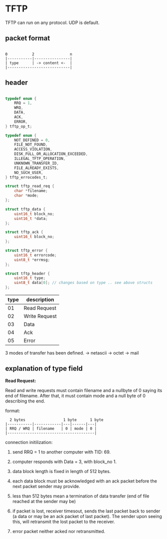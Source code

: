 # TFTP

TFTP can run on any protocol. UDP is default.

## packet format

```

0           2                n
|-----------|----------------|
| type      | -> content <-  |
|----------------------------|

```

## header

```c

typedef enum {
    RRQ = 1,
    WRQ,
    DATA,
    ACK,
    ERROR,
} tftp_op_t;

typedef enum {
    NOT_DEFINED = 0,
    FILE_NOT_FOUND,
    ACCESS_VIOLATION,
    DISK_FULL_OR_ALLOCATION_EXCEEDED,
    ILLEGAL_TFTP_OPERATION,
    UNKNOWN_TRANSFER_ID,
    FILE_ALREADY_EXISTS,
    NO_SUCH_USER,
} tftp_errocodes_t;

struct tftp_read_req {
    char *filename;
    char *mode;
};

struct tftp_data {
    uint16_t block_no;
    uint16_t *data;
};

struct tftp_ack {
    uint16_t block_no;
};

struct tftp_error {
    uint16_t errorcode;
    uint8_t *errmsg;
};

struct tftp_header {
    uint16_t type;
    uint8_t data[0]; // changes based on type .. see above structs
};

```


| **type** | **description** |
|----------|-----------------|
| 01 | Read Request |
| 02 | Write Request |
| 03 | Data |
| 04 | Ack |
| 05 | Error |


3 modes of transfer has been defined.
    -> netascii
    -> octet
    -> mail

## explanation of type field

**Read Request:**

Read and write requests must contain filename and a nullbyte of 0 saying its end of filename. After that, it must contain mode and a null byte of 0 describing the end.

format:

```
  2 bytes                 1 byte      1 byte
|-----------|------------|---|------|---|
| RRQ / WRQ | filename   | 0 | mode | 0 |
|---------------------------------------|

```

connection initilization:

1. send RRQ = 1 to another computer with TID: 69.
2. computer responds with Data = 3, with block_no 1.

1. data block length is fixed in length of 512 bytes.
2. each data block must be acknowledged with an ack packet before the next packet sender may provide.
3. less than 512 bytes mean a termination of data transfer (end of file reached at the sender may be)
4. if packet is lost, receiver timesout, sends the last packet back to sender (a data or may be an ack packet of last packet). The sender upon seeing this, will retransmit the lost packet to the receiver.
5. error packet neither acked nor retransmitted.


